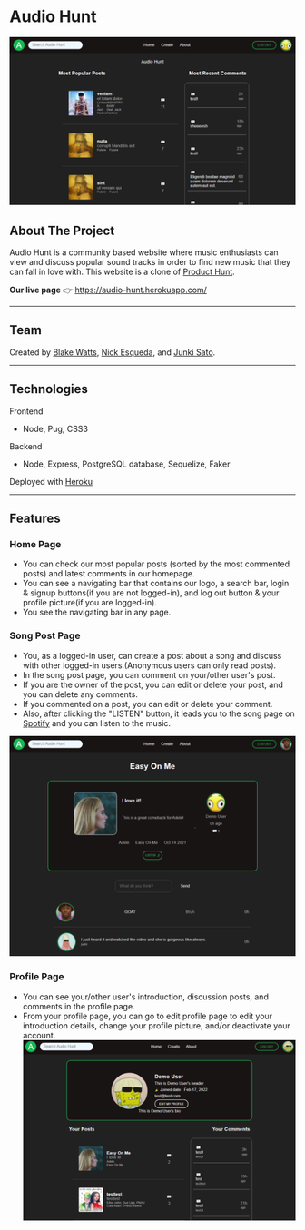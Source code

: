 # Audio Hunt
![audio-hunt-home](/public/assets/wiki-img/audio-hunt-home.png)

## About The Project
Audio Hunt is a community based website where music enthusiasts can view and discuss popular sound tracks in order to find new music that they can fall in love with. This website is a clone of [Product Hunt](https://www.producthunt.com/).

**Our live page** 👉 https://audio-hunt.herokuapp.com/

***
## Team
Created by [Blake Watts], [Nick Esqueda], and [Junki Sato].

***

## Technologies
Frontend
- Node, Pug, CSS3

Backend
- Node, Express, PostgreSQL database, Sequelize, Faker

Deployed with [Heroku](https://www.heroku.com/)

***

## Features
### Home Page
- You can check our most popular posts (sorted by the most commented posts) and latest comments in our homepage.
- You can see a navigating bar that contains our logo, a search bar, login & signup buttons(if you are not logged-in), and log out button & your profile picture(if you are logged-in).
- You see the navigating bar in any page.
### Song Post Page
- You, as a logged-in user, can create a post about a song and discuss with other logged-in users.(Anonymous users can only read posts).
- In the song post page, you can comment on your/other user's post.
- If you are the owner of the post, you can edit or delete your post, and you can delete any comments.
- If you commented on a post, you can edit or delete your comment.
- Also, after clicking the "LISTEN" button, it leads you to the song page on [Spotify](https://open.spotify.com/) and you can listen to the music. 

![](/public/assets/wiki-img/audio-hunt-post-page.png)

### Profile Page
- You can see your/other user's introduction, discussion posts, and comments in the profile page.
- From your profile page, you can go to edit profile page to edit your introduction details, change your profile picture,  and/or deactivate your account.
![](/public/assets/wiki-img/audio-hunt-profile.png)



<!-- links -->
[Blake Watts]: https://github.com/Watts-Blake
[Nick Esqueda]: https://github.com/nick-esqueda
[Junki Sato]: https://github.com/j00nk1